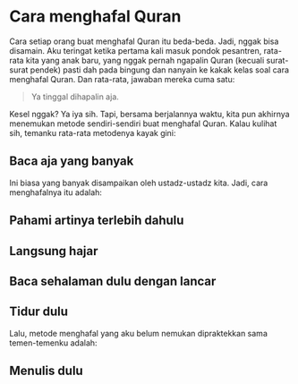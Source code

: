 # Cara menghafal Quran

Cara setiap orang buat menghafal Quran itu beda-beda. Jadi, nggak bisa disamain. Aku teringat ketika pertama kali masuk pondok pesantren, rata-rata kita yang anak baru, yang nggak pernah ngapalin Quran (kecuali surat-surat pendek) pasti dah pada bingung dan nanyain ke kakak kelas soal cara menghafal Quran. Dan rata-rata, jawaban mereka cuma satu:

> Ya tinggal dihapalin aja.

Kesel nggak? Ya iya sih. Tapi, bersama berjalannya waktu, kita pun akhirnya menemukan metode sendiri-sendiri buat menghafal Quran. Kalau kulihat sih, temanku rata-rata metodenya kayak gini:

## Baca aja yang banyak

Ini biasa yang banyak disampaikan oleh ustadz-ustadz kita. Jadi, cara menghafalnya itu adalah:



## Pahami artinya terlebih dahulu

## Langsung hajar

## Baca sehalaman dulu dengan lancar

## Tidur dulu

Lalu, metode menghafal yang aku belum nemukan dipraktekkan sama temen-temenku adalah:

## Menulis dulu